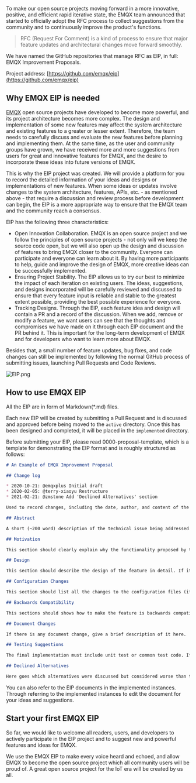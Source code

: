 To make our open source projects moving forward in a more innovative, positive, and efficient rapid iterative state, the EMQX team announced that started to officially adopt the RFC process to collect suggestions from the community and to continuously improve the product's functions.

> RFC (Request For Comment) is a kind of process to ensure that major feature updates and architectural changes move forward smoothly. 



We have named the GitHub repositories that manage RFC as EIP, in full: EMQX Improvement Proposals.

Project address: [https://github.com/emqx/eip](https://github.com/emqx/eip)

 

## Why EMQX EIP is needed

[EMQX](https://github.com/emqx/emqx) open source projects have developed to become more powerful, and its project architecture becomes more complex. The design and implementation of some new features may affect the system architecture and existing features to a greater or lesser extent. Therefore, the team needs to carefully discuss and evaluate the new features before planning and implementing them. At the same time, as the user and community groups have grown, we have received more and more suggestions from users for great and innovative features for EMQX, and the desire to incorporate these ideas into future versions of EMQX.

This is why the EIP project was created. We will provide a platform for you to record the detailed information of your ideas and designs or implementations of new features. When some ideas or updates involve changes to the system architecture, features, APIs, etc. - as mentioned above - that require a discussion and review process before development can begin, the EIP is a more appropriate way to ensure that the EMQX team and the community reach a consensus.

EIP has the following three characteristics:

- Open Innovation Collaboration. EMQX is an open source project and we follow the principles of open source projects - not only will we keep the source code open, but we will also open up the design and discussion of features to bring EMQX closer to the community. Everyone can participate and everyone can learn about it. By having more participants to help, guide and improve the design of EMQX, more creative ideas can be successfully implemented.
- Ensuring Project Stability. The EIP allows us to try our best to minimize the impact of each iteration on existing users. The ideas, suggestions, and designs incorporated will be carefully reviewed and discussed to ensure that every feature input is reliable and stable to the greatest extent possible, providing the best possible experience for everyone.
- Tracking Designs. Through the EIP, each feature idea and design will contain a PR and a record of the discussion. When we add, remove or modify a feature, we want users can see that the thoughts and compromises we have made on it through each EIP document and the PR behind it. This is important for the long-term development of EMQX and for developers who want to learn more about EMQX.

Besides that, a small number of feature updates, bug fixes, and code changes can still be implemented by following the normal GitHub process of submitting issues, launching Pull Requests and Code Reviews.

![EIP.png](https://static.emqx.net/images/8599d98ae5ebaaa4ce1c87e7ea2700ea.png)


## How to use EMQX EIP

All the EIP are in form of Markdown(*.md) files.

Each new EIP will be created by submitting a Pull Request and is discussed and approved before being moved to the `active` directory. Once this has been designed and completed, it will be placed in the `implemented` directory.

Before submitting your EIP, please read 0000-proposal-template, which is a template for demonstrating the EIP format and is roughly structured as follows:

```markdown
# An Example of EMQX Improvement Proposal

## Change log

* 2020-10-21: @emqxplus Initial draft
* 2020-02-05: @terry-xiaoyu Restructure
* 2021-02-21: @zmstone Add 'Declined Alternatives' section

Used to record changes, including the date, author, and content of the change.

## Abstract

A short (~200 word) description of the technical issue being addressed.

## Motivation

This section should clearly explain why the functionality proposed by this EIP is necessary. EIP submissions without sufficient motivation may be rejected outright.

## Design

This section should describe the design of the feature in detail. If it is a change to the architecture, some diagrams may be necessary.

## Configuration Changes

This section should list all the changes to the configuration files (if any).

## Backwards Compatibility

This sections should shows how to make the feature is backwards compatible. If it can not be compatible with the previous emqx versions, explain how do you propose to deal with the incompatibilities.

## Document Changes

If there is any document change, give a brief description of it here.

## Testing Suggestions

The final implementation must include unit test or common test code. If some more tests such as integration test or benchmarking test that need to be done manually, list them here.

## Declined Alternatives

Here goes which alternatives were discussed but considered worse than the current. It's to help people understand how we reached the current state and also to prevent going through the discussion again when an old alternative is brought up again in the future.
```



You can also refer to the EIP documents in the implemented instances. Through referring to the implemented instances to edit the document for your ideas and suggestions.



## Start your first EMQX EIP

So far, we would like to welcome all readers, users, and developers to actively participate in the EIP project and to suggest new and powerful features and ideas for EMQX. 

We use the EMQX EIP to make every voice heard and echoed, and allow EMQX to become the open source project which all community users will be proud of. A great open source project for the IoT era will be created by us all.
